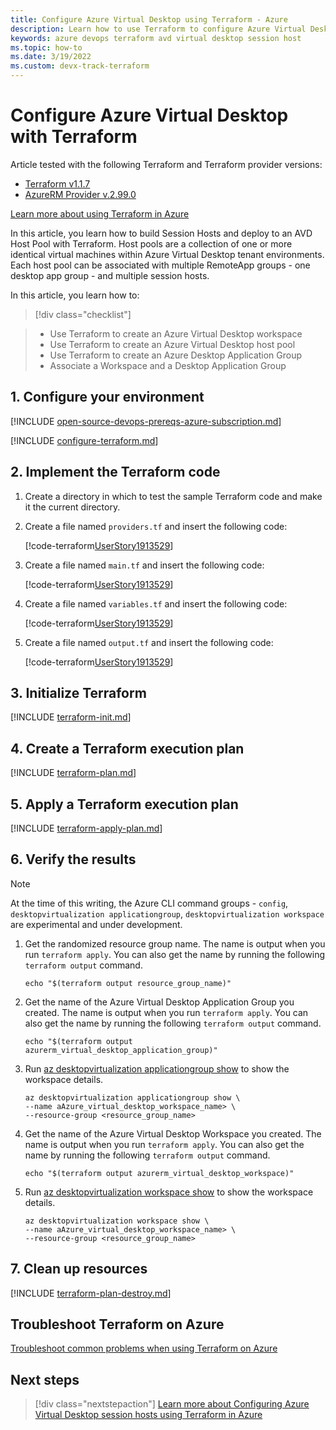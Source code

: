 ```yaml
---
title: Configure Azure Virtual Desktop using Terraform - Azure
description: Learn how to use Terraform to configure Azure Virtual Desktop with Terraform
keywords: azure devops terraform avd virtual desktop session host
ms.topic: how-to
ms.date: 3/19/2022
ms.custom: devx-track-terraform
---
```


# Configure Azure Virtual Desktop with Terraform

Article tested with the following Terraform and Terraform provider versions:

- [Terraform v1.1.7](https://releases.hashicorp.com/terraform/)
- [AzureRM Provider v.2.99.0](https://registry.terraform.io/providers/hashicorp/azurerm/latest/docs)

[Learn more about using Terraform in Azure](/azure/terraform)

In this article, you learn how to build Session Hosts and deploy to an AVD Host Pool with Terraform. Host pools are a collection of one or more identical virtual machines within Azure Virtual Desktop tenant environments. Each host pool can be associated with multiple RemoteApp groups - one desktop app group - and multiple session hosts.

In this article, you learn how to:
> [!div class="checklist"]

> * Use Terraform to create an Azure Virtual Desktop workspace
> * Use Terraform to create an Azure Virtual Desktop host pool
> * Use Terraform to create an Azure Desktop Application Group
> * Associate a Workspace and a Desktop Application Group

## 1. Configure your environment

[!INCLUDE [open-source-devops-prereqs-azure-subscription.md](../includes/open-source-devops-prereqs-azure-subscription.md)]

[!INCLUDE [configure-terraform.md](includes/configure-terraform.md)]

## 2. Implement the Terraform code

1. Create a directory in which to test the sample Terraform code and make it the current directory.

1. Create a file named `providers.tf` and insert the following code:

    [!code-terraform[UserStory1913529](../../terraform_samples/quickstart/101-azure-virtual-desktop-configure/providers.tf)]

1. Create a file named `main.tf` and insert the following code:

    [!code-terraform[UserStory1913529](../../terraform_samples/quickstart/101-azure-virtual-desktop-configure/main.tf)]

1. Create a file named `variables.tf` and insert the following code:

    [!code-terraform[UserStory1913529](../../terraform_samples/quickstart/101-azure-virtual-desktop-configure/variables.tf)]

1. Create a file named `output.tf` and insert the following code:

    [!code-terraform[UserStory1913529](../../terraform_samples/quickstart/101-azure-virtual-desktop-configure/output.tf)]

## 3. Initialize Terraform

[!INCLUDE [terraform-init.md](includes/terraform-init.md)]

## 4. Create a Terraform execution plan

[!INCLUDE [terraform-plan.md](includes/terraform-plan.md)]

## 5. Apply a Terraform execution plan

[!INCLUDE [terraform-apply-plan.md](includes/terraform-apply-plan.md)]

## 6. Verify the results

> [!NOTE]
> At the time of this writing, the Azure CLI command groups - `config`, `desktopvirtualization applicationgroup`, `desktopvirtualization workspace` are experimental and under development.

1. Get the randomized resource group name. The name is output when you run `terraform apply`. You can also get the name by running the following `terraform output` command.

    ```console
    echo "$(terraform output resource_group_name)"
    ```

1. Get the name of the Azure Virtual Desktop Application Group you created. The name is output when you run `terraform apply`. You can also get the name by running the following `terraform output` command.

    ```console
    echo "$(terraform output azurerm_virtual_desktop_application_group)"
    ```

1. Run [az desktopvirtualization applicationgroup show](/cli/azure/desktopvirtualization/applicationgroup#az-desktopvirtualization-applicationgroup-show) to show the workspace details.

    ```azurecli
    az desktopvirtualization applicationgroup show \
    --name aAzure_virtual_desktop_workspace_name> \
    --resource-group <resource_group_name>
    ```

1. Get the name of the Azure Virtual Desktop Workspace you created. The name is output when you run `terraform apply`. You can also get the name by running the following `terraform output` command.

    ```console
    echo "$(terraform output azurerm_virtual_desktop_workspace)"
    ```

1. Run [az desktopvirtualization workspace show](/cli/azure/desktopvirtualization/workspace#az-desktopvirtualization-workspace-show) to show the workspace details.

    ```azurecli
    az desktopvirtualization workspace show \
    --name aAzure_virtual_desktop_workspace_name> \
    --resource-group <resource_group_name>
    ```

## 7. Clean up resources

[!INCLUDE [terraform-plan-destroy.md](includes/terraform-plan-destroy.md)]

## Troubleshoot Terraform on Azure

[Troubleshoot common problems when using Terraform on Azure](troubleshoot.md)

## Next steps

> [!div class="nextstepaction"]
> [Learn more about Configuring Azure Virtual Desktop session hosts using Terraform in Azure](/articles/terraform/create-avd-session-host.md)
